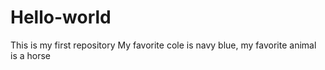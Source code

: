 # Hello-world
This is my first repository 
My favorite cole is navy blue, my favorite animal is a horse 
